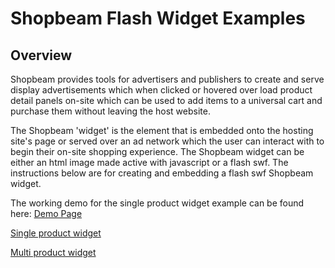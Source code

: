 Shopbeam Flash Widget Examples
====================

Overview
-----

Shopbeam provides tools for advertisers and publishers to create and serve display advertisements which when clicked or hovered over load product detail panels on-site which can be used to add items to a universal cart and purchase them without leaving the host website.

The Shopbeam 'widget' is the element that is embedded onto the hosting site's page or served over an ad network which the user can interact with to begin their on-site shopping experience. The Shopbeam widget can be either an html image made active with javascript or a flash swf. The instructions below are for creating and embedding a flash swf Shopbeam widget.

The working demo for the single product widget example can be found here: [Demo Page](http://shopbeam.github.io/flash-widget-example/demo/public/)


[Single product widget](https://github.com/ssotomayor/flash-widget-example/tree/master/demo/public/single-product-widget)

[Multi product widget](https://github.com/ssotomayor/flash-widget-example/tree/master/demo/public/multi-product-widget)

